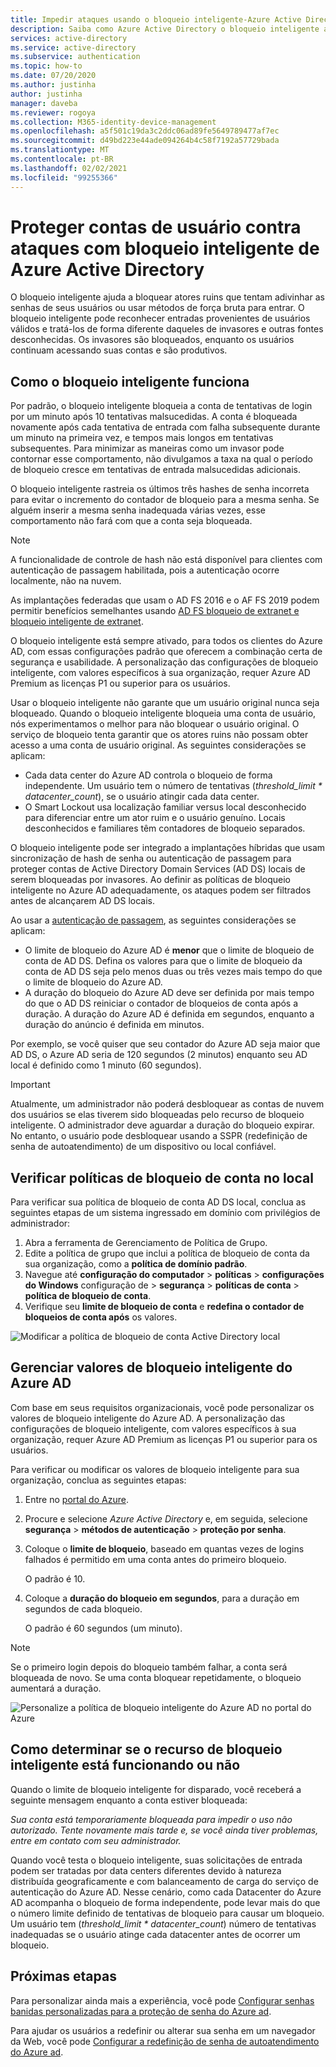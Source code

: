 ```yaml
---
title: Impedir ataques usando o bloqueio inteligente-Azure Active Directory
description: Saiba como Azure Active Directory o bloqueio inteligente ajuda a proteger sua organização contra ataques de força bruta que tentam adivinhar senhas de usuário.
services: active-directory
ms.service: active-directory
ms.subservice: authentication
ms.topic: how-to
ms.date: 07/20/2020
ms.author: justinha
author: justinha
manager: daveba
ms.reviewer: rogoya
ms.collection: M365-identity-device-management
ms.openlocfilehash: a5f501c19da3c2ddc06ad89fe5649789477af7ec
ms.sourcegitcommit: d49bd223e44ade094264b4c58f7192a57729bada
ms.translationtype: MT
ms.contentlocale: pt-BR
ms.lasthandoff: 02/02/2021
ms.locfileid: "99255366"
---
```

# <a name="protect-user-accounts-from-attacks-with-azure-active-directory-smart-lockout"></a>Proteger contas de usuário contra ataques com bloqueio inteligente de Azure Active Directory

O bloqueio inteligente ajuda a bloquear atores ruins que tentam adivinhar as senhas de seus usuários ou usar métodos de força bruta para entrar. O bloqueio inteligente pode reconhecer entradas provenientes de usuários válidos e tratá-los de forma diferente daqueles de invasores e outras fontes desconhecidas. Os invasores são bloqueados, enquanto os usuários continuam acessando suas contas e são produtivos.

## <a name="how-smart-lockout-works"></a>Como o bloqueio inteligente funciona

Por padrão, o bloqueio inteligente bloqueia a conta de tentativas de login por um minuto após 10 tentativas malsucedidas. A conta é bloqueada novamente após cada tentativa de entrada com falha subsequente durante um minuto na primeira vez, e tempos mais longos em tentativas subsequentes. Para minimizar as maneiras como um invasor pode contornar esse comportamento, não divulgamos a taxa na qual o período de bloqueio cresce em tentativas de entrada malsucedidas adicionais.

O bloqueio inteligente rastreia os últimos três hashes de senha incorreta para evitar o incremento do contador de bloqueio para a mesma senha. Se alguém inserir a mesma senha inadequada várias vezes, esse comportamento não fará com que a conta seja bloqueada.

> [!NOTE]
> A funcionalidade de controle de hash não está disponível para clientes com autenticação de passagem habilitada, pois a autenticação ocorre localmente, não na nuvem.

As implantações federadas que usam o AD FS 2016 e o AF FS 2019 podem permitir benefícios semelhantes usando [AD FS bloqueio de extranet e bloqueio inteligente de extranet](/windows-server/identity/ad-fs/operations/configure-ad-fs-extranet-smart-lockout-protection).

O bloqueio inteligente está sempre ativado, para todos os clientes do Azure AD, com essas configurações padrão que oferecem a combinação certa de segurança e usabilidade. A personalização das configurações de bloqueio inteligente, com valores específicos à sua organização, requer Azure AD Premium as licenças P1 ou superior para os usuários.

Usar o bloqueio inteligente não garante que um usuário original nunca seja bloqueado. Quando o bloqueio inteligente bloqueia uma conta de usuário, nós experimentamos o melhor para não bloquear o usuário original. O serviço de bloqueio tenta garantir que os atores ruins não possam obter acesso a uma conta de usuário original. As seguintes considerações se aplicam:

* Cada data center do Azure AD controla o bloqueio de forma independente. Um usuário tem o número de tentativas (*threshold_limit * datacenter_count*), se o usuário atingir cada data center.
* O Smart Lockout usa localização familiar versus local desconhecido para diferenciar entre um ator ruim e o usuário genuíno. Locais desconhecidos e familiares têm contadores de bloqueio separados.

O bloqueio inteligente pode ser integrado a implantações híbridas que usam sincronização de hash de senha ou autenticação de passagem para proteger contas de Active Directory Domain Services (AD DS) locais de serem bloqueadas por invasores. Ao definir as políticas de bloqueio inteligente no Azure AD adequadamente, os ataques podem ser filtrados antes de alcançarem AD DS locais.

Ao usar a [autenticação de passagem](../hybrid/how-to-connect-pta.md), as seguintes considerações se aplicam:

* O limite de bloqueio do Azure AD é **menor** que o limite de bloqueio de conta de AD DS. Defina os valores para que o limite de bloqueio da conta de AD DS seja pelo menos duas ou três vezes mais tempo do que o limite de bloqueio do Azure AD.
* A duração do bloqueio do Azure AD deve ser definida por mais tempo do que o AD DS reiniciar o contador de bloqueios de conta após a duração. A duração do Azure AD é definida em segundos, enquanto a duração do anúncio é definida em minutos.

Por exemplo, se você quiser que seu contador do Azure AD seja maior que AD DS, o Azure AD seria de 120 segundos (2 minutos) enquanto seu AD local é definido como 1 minuto (60 segundos).

> [!IMPORTANT]
> Atualmente, um administrador não poderá desbloquear as contas de nuvem dos usuários se elas tiverem sido bloqueadas pelo recurso de bloqueio inteligente. O administrador deve aguardar a duração do bloqueio expirar. No entanto, o usuário pode desbloquear usando a SSPR (redefinição de senha de autoatendimento) de um dispositivo ou local confiável.

## <a name="verify-on-premises-account-lockout-policy"></a>Verificar políticas de bloqueio de conta no local

Para verificar sua política de bloqueio de conta AD DS local, conclua as seguintes etapas de um sistema ingressado em domínio com privilégios de administrador:

1. Abra a ferramenta de Gerenciamento de Política de Grupo.
2. Edite a política de grupo que inclui a política de bloqueio de conta da sua organização, como a **política de domínio padrão**.
3. Navegue até **configuração do computador**  >  **políticas**  >  **configurações do Windows** configuração de  >  **segurança**  >  **políticas de conta**  >  **política de bloqueio de conta**.
4. Verifique seu **limite de bloqueio de conta** e **redefina o contador de bloqueios de conta após** os valores.

![Modificar a política de bloqueio de conta Active Directory local](./media/howto-password-smart-lockout/active-directory-on-premises-account-lockout-policy.png)

## <a name="manage-azure-ad-smart-lockout-values"></a>Gerenciar valores de bloqueio inteligente do Azure AD

Com base em seus requisitos organizacionais, você pode personalizar os valores de bloqueio inteligente do Azure AD. A personalização das configurações de bloqueio inteligente, com valores específicos à sua organização, requer Azure AD Premium as licenças P1 ou superior para os usuários.

Para verificar ou modificar os valores de bloqueio inteligente para sua organização, conclua as seguintes etapas:

1. Entre no [portal do Azure](https://portal.azure.com).
1. Procure e selecione *Azure Active Directory* e, em seguida, selecione **segurança**  >  **métodos de autenticação**  >  **proteção por senha**.
1. Coloque o **limite de bloqueio**, baseado em quantas vezes de logins falhados é permitido em uma conta antes do primeiro bloqueio.

    O padrão é 10.

1. Coloque a **duração do bloqueio em segundos**, para a duração em segundos de cada bloqueio.

    O padrão é 60 segundos (um minuto).

> [!NOTE]
> Se o primeiro login depois do bloqueio também falhar, a conta será bloqueada de novo. Se uma conta bloquear repetidamente, o bloqueio aumentará a duração.

![Personalize a política de bloqueio inteligente do Azure AD no portal do Azure](./media/howto-password-smart-lockout/azure-active-directory-custom-smart-lockout-policy.png)

## <a name="how-to-determine-if-the-smart-lockout-feature-is-working-or-not"></a>Como determinar se o recurso de bloqueio inteligente está funcionando ou não

Quando o limite de bloqueio inteligente for disparado, você receberá a seguinte mensagem enquanto a conta estiver bloqueada:

*Sua conta está temporariamente bloqueada para impedir o uso não autorizado. Tente novamente mais tarde e, se você ainda tiver problemas, entre em contato com seu administrador.*

Quando você testa o bloqueio inteligente, suas solicitações de entrada podem ser tratadas por data centers diferentes devido à natureza distribuída geograficamente e com balanceamento de carga do serviço de autenticação do Azure AD. Nesse cenário, como cada Datacenter do Azure AD acompanha o bloqueio de forma independente, pode levar mais do que o número limite definido de tentativas de bloqueio para causar um bloqueio. Um usuário tem (*threshold_limit * datacenter_count*) número de tentativas inadequadas se o usuário atinge cada datacenter antes de ocorrer um bloqueio.

## <a name="next-steps"></a>Próximas etapas

Para personalizar ainda mais a experiência, você pode [Configurar senhas banidas personalizadas para a proteção de senha do Azure ad](tutorial-configure-custom-password-protection.md).

Para ajudar os usuários a redefinir ou alterar sua senha em um navegador da Web, você pode [Configurar a redefinição de senha de autoatendimento do Azure ad](tutorial-enable-sspr.md).

